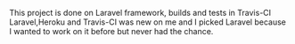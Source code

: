 This project is done on Laravel framework, builds and tests in Travis-CI
Laravel,Heroku and Travis-CI was new on me and I picked Laravel because I wanted to work on it before but never had the chance.
